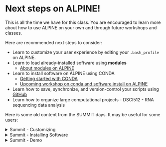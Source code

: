 # Next steps on ALPINE!

This is all the time we have for this class. You are encouraged to learn more about how to use ALPINE on your own and through future workshops and classes.

Here are recommended next steps to consider:
- Learn to customize your user experience by editing your `.bash_profile` on ALPINE.
- Learn to load already-installed software using **modules**
  - [About modules on ALPINE](https://curc.readthedocs.io/en/latest/compute/modules.html)
- Learn to install software on ALPINE using CONDA
  - [Getting started with CONDA](https://curc.readthedocs.io/en/latest/software/python.html#basic-conda-commands-to-get-you-started)
  - [Upcoming workshop on conda and software install on ALPINE](https://www.colorado.edu/rc/events)
- Learn how to save, synchronize, and version-control your scripts using [GitHub](https://github.com/)
- Learn how to organize large computational projects - DSCI512 - RNA sequencing data analysis


Here is some old content from the SUMMIT days. It may be useful for some users:

<details>
  <summary>Summit - Customizing</summary>

---

In this section, we'll learn how to customize our SUMMIT user experience.

All the files associated with customizing the User experience will go in your home directory. Let's navigate there and inspect its contents …

```
$ cd
$ pwd
$ ls -alh
```

**Question:** Do you see a file called `.bash_profile`?

If YES, go ahead and make a backup copy into a backup directory like so …

```
# If you have a .bash_profile file, do the following...
$ mkdir bash_profile_bkup
$ cp .bash_profile bash_profile_bkup/220915_bash_profile
```

If NO, create the file …

```
# If you do not have a .bash_profile file, do the following...
$ touch .bash_profile
```

The `.bash_profile` file where we will add customized code that will run at the START of EVERY SUMMIT session.

For example, if we want to use our custom sacct and squeue commands every session, we can make aliases of these here.

To open your .bash_profile in an editor, go to **FILE –> Open from Path … –>** Type in `/home/<your-eID@colostate.edu/.bash_profile`

Then, at the bottom of the file, add the following code …

```
#Aliases
alias scheck="squeue -u $USER"
alias sa='sacct -X --format JobID,JobName,AllocCPUS,State,ExitCode,Elapsed,TimeLimit,Submit,Start,End'
```

Save and close.

On the terminal, you can refresh these new conditions using …

```
$ source .bash_profile
```

Now, you can go ANYWHERE on SUMMIT and use `scheck` instead of `squeue -u $USER` and you can use `sa` instead of the long `sacct` command. This will also be **persistent**, as in, it will work every time you log into SUMMIT.

---

</details>

<details>
  <summary>Summit - Installing Software</summary>

---




---

</details>

<details>
  <summary>Summit - Demo</summary>

---




---

</details>
